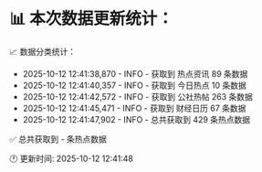 📊 本次数据更新统计：
==========================

📈 数据分类统计：
- 2025-10-12 12:41:38,870 - INFO - 获取到 热点资讯 89 条数据
- 2025-10-12 12:41:40,357 - INFO - 获取到 今日热点 10 条数据
- 2025-10-12 12:41:42,572 - INFO - 获取到 公社热帖 263 条数据
- 2025-10-12 12:41:45,471 - INFO - 获取到 财经日历 67 条数据
- 2025-10-12 12:41:47,902 - INFO - 总共获取到 429 条热点数据

✅ 总共获取到 - 条热点数据

🕐 更新时间: 2025-10-12 12:41:48
